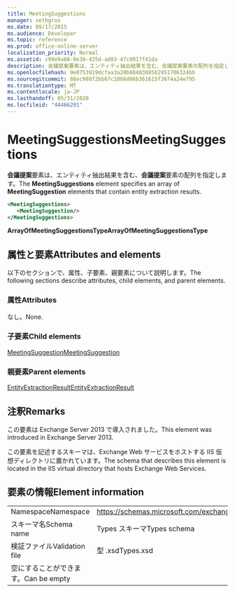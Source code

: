 ```yaml
---
title: MeetingSuggestions
manager: sethgros
ms.date: 09/17/2015
ms.audience: Developer
ms.topic: reference
ms.prod: office-online-server
localization_priority: Normal
ms.assetid: c99e9a60-9e38-425d-ad03-47c8917f41da
description: 会議提案要素は、エンティティ抽出結果を含む、会議提案要素の配列を指定します。
ms.openlocfilehash: 9e0753919dcfaa3a20b88403085b2951706324bb
ms.sourcegitcommit: 88ec988f2bb67c1866d06b361615f3674a24e795
ms.translationtype: MT
ms.contentlocale: ja-JP
ms.lasthandoff: 05/31/2020
ms.locfileid: "44466291"
---
```

# <a name="meetingsuggestions"></a><span data-ttu-id="20017-103">MeetingSuggestions</span><span class="sxs-lookup"><span data-stu-id="20017-103">MeetingSuggestions</span></span>

<span data-ttu-id="20017-104">**会議提案**要素は、エンティティ抽出結果を含む、**会議提案**要素の配列を指定します。</span><span class="sxs-lookup"><span data-stu-id="20017-104">The **MeetingSuggestions** element specifies an array of **MeetingSuggestion** elements that contain entity extraction results.</span></span> 
  
```XML
<MeetingSuggestions>
   <MeetingSuggestion/>
</MeetingSuggestions>
```

 <span data-ttu-id="20017-105">**ArrayOfMeetingSuggestionsType**</span><span class="sxs-lookup"><span data-stu-id="20017-105">**ArrayOfMeetingSuggestionsType**</span></span>
## <a name="attributes-and-elements"></a><span data-ttu-id="20017-106">属性と要素</span><span class="sxs-lookup"><span data-stu-id="20017-106">Attributes and elements</span></span>

<span data-ttu-id="20017-107">以下のセクションで、属性、子要素、親要素について説明します。</span><span class="sxs-lookup"><span data-stu-id="20017-107">The following sections describe attributes, child elements, and parent elements.</span></span>
  
### <a name="attributes"></a><span data-ttu-id="20017-108">属性</span><span class="sxs-lookup"><span data-stu-id="20017-108">Attributes</span></span>

<span data-ttu-id="20017-109">なし。</span><span class="sxs-lookup"><span data-stu-id="20017-109">None.</span></span>
  
### <a name="child-elements"></a><span data-ttu-id="20017-110">子要素</span><span class="sxs-lookup"><span data-stu-id="20017-110">Child elements</span></span>

[<span data-ttu-id="20017-111">MeetingSuggestion</span><span class="sxs-lookup"><span data-stu-id="20017-111">MeetingSuggestion</span></span>](meetingsuggestion.md)
  
### <a name="parent-elements"></a><span data-ttu-id="20017-112">親要素</span><span class="sxs-lookup"><span data-stu-id="20017-112">Parent elements</span></span>

[<span data-ttu-id="20017-113">EntityExtractionResult</span><span class="sxs-lookup"><span data-stu-id="20017-113">EntityExtractionResult</span></span>](entityextractionresult.md)
  
## <a name="remarks"></a><span data-ttu-id="20017-114">注釈</span><span class="sxs-lookup"><span data-stu-id="20017-114">Remarks</span></span>

<span data-ttu-id="20017-115">この要素は Exchange Server 2013 で導入されました。</span><span class="sxs-lookup"><span data-stu-id="20017-115">This element was introduced in Exchange Server 2013.</span></span>
  
<span data-ttu-id="20017-116">この要素を記述するスキーマは、Exchange Web サービスをホストする IIS 仮想ディレクトリに置かれています。</span><span class="sxs-lookup"><span data-stu-id="20017-116">The schema that describes this element is located in the IIS virtual directory that hosts Exchange Web Services.</span></span>
  
## <a name="element-information"></a><span data-ttu-id="20017-117">要素の情報</span><span class="sxs-lookup"><span data-stu-id="20017-117">Element information</span></span>

|||
|:-----|:-----|
|<span data-ttu-id="20017-118">Namespace</span><span class="sxs-lookup"><span data-stu-id="20017-118">Namespace</span></span>  <br/> |https://schemas.microsoft.com/exchange/services/2006/types  <br/> |
|<span data-ttu-id="20017-119">スキーマ名</span><span class="sxs-lookup"><span data-stu-id="20017-119">Schema name</span></span>  <br/> |<span data-ttu-id="20017-120">Types スキーマ</span><span class="sxs-lookup"><span data-stu-id="20017-120">Types schema</span></span>  <br/> |
|<span data-ttu-id="20017-121">検証ファイル</span><span class="sxs-lookup"><span data-stu-id="20017-121">Validation file</span></span>  <br/> |<span data-ttu-id="20017-122">型 .xsd</span><span class="sxs-lookup"><span data-stu-id="20017-122">Types.xsd</span></span>  <br/> |
|<span data-ttu-id="20017-123">空にすることができます。</span><span class="sxs-lookup"><span data-stu-id="20017-123">Can be empty</span></span>  <br/> ||
   

